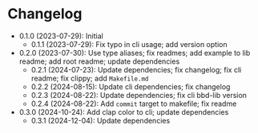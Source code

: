 # Changelog

* 0.1.0 (2023-07-29): Initial
    * 0.1.1 (2023-07-29): Fix typo in cli usage; add version option
* 0.2.0 (2023-07-30): Use type aliases; fix readmes; add example to lib readme; add root readme; update dependencies
    * 0.2.1 (2024-07-23): Update dependencies; fix changelog; fix cli readme; fix clippy; add
      `Makefile.md`
    * 0.2.2 (2024-08-15): Update cli dependencies; fix changelog
    * 0.2.3 (2024-08-22): Update dependencies; fix cli bbd-lib version
    * 0.2.4 (2024-08-22): Add `commit` target to makefile; fix readme
* 0.3.0 (2024-10-24): Add clap color to cli; update dependencies
    * 0.3.1 (2024-12-04): Update dependencies


